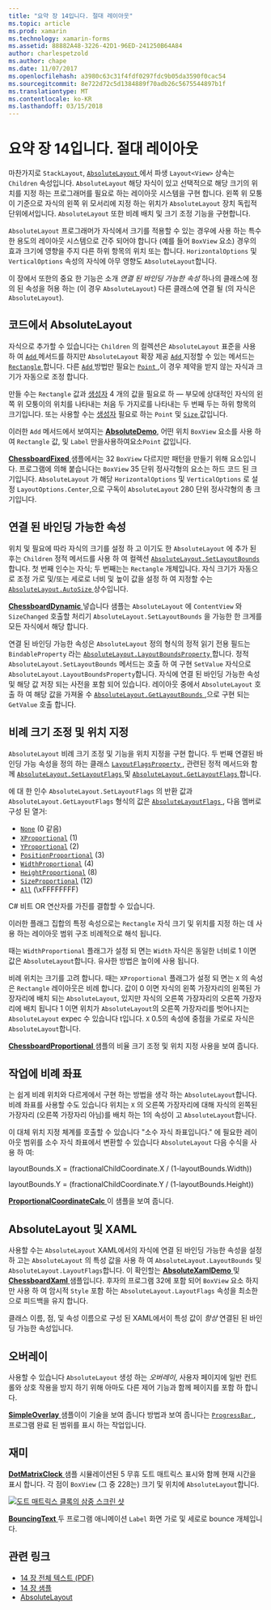 ```yaml
---
title: "요약 장 14입니다. 절대 레이아웃"
ms.topic: article
ms.prod: xamarin
ms.technology: xamarin-forms
ms.assetid: 88882A48-3226-42D1-96ED-241250B64A84
author: charlespetzold
ms.author: chape
ms.date: 11/07/2017
ms.openlocfilehash: a3980c63c31f4fdf0297fdc9b05da3590f0cac54
ms.sourcegitcommit: 8e722d72c5d1384889f70adb26c5675544897b1f
ms.translationtype: MT
ms.contentlocale: ko-KR
ms.lasthandoff: 03/15/2018
---
```

# <a name="summary-of-chapter-14-absolute-layout"></a>요약 장 14입니다. 절대 레이아웃

마찬가지로 `StackLayout`, [ `AbsoluteLayout` ](https://developer.xamarin.com/api/type/Xamarin.Forms.AbsoluteLayout/) 에서 파생 `Layout<View>` 상속는 `Children` 속성입니다. `AbsoluteLayout` 해당 자식이 있고 선택적으로 해당 크기의 위치를 지정 하는 프로그래머를 필요로 하는 레이아웃 시스템을 구현 합니다. 왼쪽 위 모퉁이 기준으로 자식의 왼쪽 위 모서리에 지정 하는 위치가 `AbsoluteLayout` 장치 독립적 단위에서입니다. `AbsoluteLayout` 또한 비례 배치 및 크기 조정 기능을 구현합니다.

`AbsoluteLayout` 프로그래머가 자식에서 크기를 적용할 수 있는 경우에 사용 하는 특수 한 용도의 레이아웃 시스템으로 간주 되어야 합니다 (예를 들어 `BoxView` 요소) 경우의 효과 크기에 영향을 주지 다른 하위 항목의 위치 또는 합니다. `HorizontalOptions` 및 `VerticalOptions` 속성의 자식에 아무 영향도 `AbsoluteLayout`합니다.

이 장에서 또한의 중요 한 기능은 소개 *연결 된 바인딩 가능한 속성* 하나의 클래스에 정의 된 속성을 허용 하는 (이 경우 `AbsoluteLayout`) 다른 클래스에 연결 될 (의 자식은 `AbsoluteLayout`).

## <a name="absolutelayout-in-code"></a>코드에서 AbsoluteLayout

자식으로 추가할 수 있습니다는 `Children` 의 컬렉션은 `AbsoluteLayout` 표준을 사용 하 여 [ `Add` ](https://developer.xamarin.com/api/member/System.Collections.Generic.ICollection%3CT%3E.Add/p/T/) 메서드를 하지만 `AbsoluteLayout` 확장 제공 [ `Add` ](https://developer.xamarin.com/api/member/Xamarin.Forms.AbsoluteLayout+IAbsoluteList%3CT%3E.Add/p/Xamarin.Forms.View/Xamarin.Forms.Rectangle/Xamarin.Forms.AbsoluteLayoutFlags/) 지정할 수 있는 메서드는 [ `Rectangle` ](https://developer.xamarin.com/api/type/Xamarin.Forms.Rectangle/)합니다. 다른 [ `Add` ](https://developer.xamarin.com/api/member/Xamarin.Forms.AbsoluteLayout+IAbsoluteList%3CT%3E.Add/p/Xamarin.Forms.View/Xamarin.Forms.Point/) 방법만 필요는 [ `Point` ](https://developer.xamarin.com/api/type/Xamarin.Forms.Point/),이 경우 제약을 받지 않는 자식과 크기가 자동으로 조정 합니다.

만들 수는 `Rectangle` 값과 [생성자](https://developer.xamarin.com/api/constructor/Xamarin.Forms.Rectangle.Rectangle/p/System.Double/System.Double/System.Double/System.Double/) 4 개의 값을 필요로 하 &mdash; 부모에 상대적인 자식의 왼쪽 위 모퉁이의 위치를 나타내는 처음 두 가지로를 나타내는 두 번째 두는 하위 항목의 크기입니다. 또는 사용할 수는 [생성자](https://developer.xamarin.com/api/constructor/Xamarin.Forms.Rectangle.Rectangle/p/Xamarin.Forms.Point/Xamarin.Forms.Size/) 필요로 하는 `Point` 및 [ `Size` ](https://developer.xamarin.com/api/type/Xamarin.Forms.Size/) 값입니다.

이러한 `Add` 메서드에서 보여지는 [ **AbsoluteDemo**](https://github.com/xamarin/xamarin-forms-book-samples/tree/master/Chapter14/AbsoluteDemo), 어떤 위치 `BoxView` 요소를 사용 하 여 `Rectangle` 값, 및 `Label` 만을사용하여요소`Point` 값입니다.

[ **ChessboardFixed** ](https://github.com/xamarin/xamarin-forms-book-samples/tree/master/Chapter14/ChessboardFixed) 샘플에서는 32 `BoxView` 다르지만 패턴을 만들기 위해 요소입니다. 프로그램에 의해 붙습니다는 `BoxView` 35 단위 정사각형의 요소는 하드 코드 된 크기입니다. `AbsoluteLayout` 가 해당 `HorizontalOptions` 및 `VerticalOptions` 로 설정 `LayoutOptions.Center`,으로 구독이 `AbsoluteLayout` 280 단위 정사각형의 총 크기입니다.

## <a name="attached-bindable-properties"></a>연결 된 바인딩 가능한 속성

위치 및 필요에 따라 자식의 크기를 설정 하 고 이기도 한 `AbsoluteLayout` 에 추가 된 후는 `Children` 정적 메서드를 사용 하 여 컬렉션 [ `AbsoluteLayout.SetLayoutBounds` ](https://developer.xamarin.com/api/member/Xamarin.Forms.AbsoluteLayout.SetLayoutBounds/p/Xamarin.Forms.BindableObject/Xamarin.Forms.Rectangle/)합니다. 첫 번째 인수는 자식; 두 번째는는 `Rectangle` 개체입니다. 자식 크기가 자동으로 조정 가로 및/또는 세로로 너비 및 높이 값을 설정 하 여 지정할 수는 [ `AbsoluteLayout.AutoSize` ](https://developer.xamarin.com/api/property/Xamarin.Forms.AbsoluteLayout.AutoSize/) 상수입니다.

[ **ChessboardDynamic** ](https://github.com/xamarin/xamarin-forms-book-samples/tree/master/Chapter14/ChessboardDynamic) 넣습니다 샘플는 `AbsoluteLayout` 에 `ContentView` 와 `SizeChanged` 호출할 처리기 `AbsoluteLayout.SetLayoutBounds` 을 가능한 한 크게를 모든 자식에서 해당 합니다.  

연결 된 바인딩 가능한 속성은 `AbsoluteLayout` 정의 형식의 정적 읽기 전용 필드는 `BindableProperty` 라는 [ `AbsoluteLayout.LayoutBoundsProperty` ](https://developer.xamarin.com/api/field/Xamarin.Forms.AbsoluteLayout.LayoutBoundsProperty/)합니다. 정적 `AbsoluteLayout.SetLayoutBounds` 메서드는 호출 하 여 구현 `SetValue` 자식으로 `AbsoluteLayout.LayoutBoundsProperty`합니다. 자식에 연결 된 바인딩 가능한 속성 및 해당 값 저장 되는 사전을 포함 되어 있습니다. 레이아웃 중에서 `AbsoluteLayout` 호출 하 여 해당 값을 가져올 수 [ `AbsoluteLayout.GetLayoutBounds` ](https://developer.xamarin.com/api/member/Xamarin.Forms.AbsoluteLayout.GetLayoutBounds/p/Xamarin.Forms.BindableObject/),으로 구현 되는 `GetValue` 호출 합니다.

## <a name="proportional-sizing-and-positioning"></a>비례 크기 조정 및 위치 지정

`AbsoluteLayout` 비례 크기 조정 및 기능을 위치 지정을 구현 합니다. 두 번째 연결된 바인딩 가능 속성을 정의 하는 클래스 [ `LayoutFlagsProperty` ](https://developer.xamarin.com/api/field/Xamarin.Forms.AbsoluteLayout.LayoutFlagsProperty/), 관련된 정적 메서드와 함께 [ `AbsoluteLayout.SetLayoutFlags` ](https://developer.xamarin.com/api/member/Xamarin.Forms.AbsoluteLayout.SetLayoutFlags/p/Xamarin.Forms.BindableObject/Xamarin.Forms.AbsoluteLayoutFlags/) 및 [ `AbsoluteLayout.GetLayoutFlags` ](https://developer.xamarin.com/api/member/Xamarin.Forms.AbsoluteLayout.GetLayoutFlags/p/Xamarin.Forms.BindableObject/)합니다.

에 대 한 인수 `AbsoluteLayout.SetLayoutFlags` 의 반환 값과 `AbsoluteLayout.GetLayoutFlags` 형식의 값은 [ `AbsoluteLayoutFlags` ](https://developer.xamarin.com/api/type/Xamarin.Forms.AbsoluteLayoutFlags/), 다음 멤버로 구성 된 열거:

- [`None`](https://developer.xamarin.com/api/field/Xamarin.Forms.AbsoluteLayoutFlags.None/) (0 같음)
- [`XProportional`](https://developer.xamarin.com/api/field/Xamarin.Forms.AbsoluteLayoutFlags.XProportional/) (1)
- [`YProportional`](https://developer.xamarin.com/api/field/Xamarin.Forms.AbsoluteLayoutFlags.YProportional/) (2)
- [`PositionProportional`](https://developer.xamarin.com/api/field/Xamarin.Forms.AbsoluteLayoutFlags.PositionProportional/) (3)
- [`WidthProportional`](https://developer.xamarin.com/api/field/Xamarin.Forms.AbsoluteLayoutFlags.WidthProportional/) (4)
- [`HeightProportional`](https://developer.xamarin.com/api/field/Xamarin.Forms.AbsoluteLayoutFlags.HeightProportional/) (8)
- [`SizeProportional`](https://developer.xamarin.com/api/field/Xamarin.Forms.AbsoluteLayoutFlags.SizeProportional/) (12)
- [`All`](https://developer.xamarin.com/api/field/Xamarin.Forms.AbsoluteLayoutFlags.All/) (\xFFFFFFFF)

C# 비트 OR 연산자를 가진를 결합할 수 있습니다.

이러한 플래그 집합의 특정 속성으로는 `Rectangle` 자식 크기 및 위치를 지정 하는 데 사용 하는 레이아웃 범위 구조 비례적으로 해석 됩니다.

때는 `WidthProportional` 플래그가 설정 되 면는 `Width` 자식은 동일한 너비로 1 이면 값은 `AbsoluteLayout`합니다. 유사한 방법은 높이에 사용 됩니다.

비례 위치는 크기를 고려 합니다. 때는 `XProportional` 플래그가 설정 되 면는 `X` 의 속성은 `Rectangle` 레이아웃은 비례 합니다. 값이 0 이면 자식의 왼쪽 가장자리의 왼쪽된 가장자리에 배치 되는 `AbsoluteLayout`, 있지만 자식의 오른쪽 가장자리의 오른쪽 가장자리에 배치 됩니다 1 이면 위치가 `AbsoluteLayout`의 오른쪽 가장자리를 벗어나지는 `AbsoluteLayout` expec 수 있습니다 t입니다. `X` 0.5의 속성에 중점을 가로로 자식은 `AbsoluteLayout`합니다.

[ **ChessboardProportional** ](https://github.com/xamarin/xamarin-forms-book-samples/tree/master/Chapter14/ChessboardProportional) 샘플의 비율 크기 조정 및 위치 지정 사용을 보여 줍니다.

## <a name="working-with-proportional-coordinates"></a>작업에 비례 좌표

는 쉽게 비례 위치와 다르게에서 구현 하는 방법을 생각 하는 `AbsoluteLayout`합니다. 비례 좌표를 사용할 수도 있습니다 위치는 `X` 의 오른쪽 가장자리에 대해 자식의 왼쪽된 가장자리 (오른쪽 가장자리 아님)를 배치 하는 1의 속성이 고 `AbsoluteLayout`합니다.

이 대체 위치 지정 체계를 호출할 수 있습니다 "소수 자식 좌표입니다." 에 필요한 레이아웃 범위를 소수 자식 좌표에서 변환할 수 있습니다 `AbsoluteLayout` 다음 수식을 사용 하 여:

layoutBounds.X = (fractionalChildCoordinate.X / (1-layoutBounds.Width))

layoutBounds.Y = (fractionalChildCoordinate.Y / (1-layoutBounds.Height))

[ **ProportionalCoordinateCalc** ](https://github.com/xamarin/xamarin-forms-book-samples/tree/master/Chapter14/PropCoordCalc) 이 샘플을 보여 줍니다.

## <a name="absolutelayout-and-xaml"></a>AbsoluteLayout 및 XAML

사용할 수는 `AbsoluteLayout` XAML에서의 자식에 연결 된 바인딩 가능한 속성을 설정 하 고는 `AbsoluteLayout` 의 특성 값을 사용 하 여 `AbsoluteLayout.LayoutBounds` 및 `AbsoluteLayout.LayoutFlags`합니다. 이 확인할는 [ **AbsoluteXamlDemo** ](https://github.com/xamarin/xamarin-forms-book-samples/tree/master/Chapter14/AbsoluteXamlDemo) 및 [ **ChessboardXaml** ](https://github.com/xamarin/xamarin-forms-book-samples/tree/master/Chapter14/ChessboardXaml) 샘플입니다. 후자의 프로그램 32에 포함 되어 `BoxView` 요소 하지만 사용 하 여 암시적 `Style` 포함 하는 `AbsoluteLayout.LayoutFlags` 속성을 최소한으로 피드백을 유지 합니다.

클래스 이름, 점, 및 속성 이름으로 구성 된 XAML에서이 특성 값이 *항상* 연결된 된 바인딩 가능한 속성입니다.

## <a name="overlays"></a>오버레이

사용할 수 있습니다 `AbsoluteLayout` 생성 하는 *오버레이*, 사용자 페이지에 일반 컨트롤와 상호 작용을 방지 하기 위해 아마도 다른 제어 기능과 함께 페이지를 포함 하 합니다. 

[ **SimpleOverlay** ](https://github.com/xamarin/xamarin-forms-book-samples/tree/master/Chapter14/SimpleOverlay) 샘플이이 기술을 보여 줍니다 방법과 보여 줍니다는 [ `ProgressBar` ](https://developer.xamarin.com/api/type/Xamarin.Forms.ProgressBar/), 프로그램 완료 된 범위를 표시 하는 작업입니다.

## <a name="some-fun"></a>재미

[ **DotMatrixClock** ](https://github.com/xamarin/xamarin-forms-book-samples/tree/master/Chapter14/DotMatrixClock) 샘플 시뮬레이션된 5 무휴 도트 매트릭스 표시와 함께 현재 시간을 표시 합니다. 각 점이 `BoxView` (그 중 228는) 크기 및 위치에 `AbsoluteLayout`합니다.

[![도트 매트릭스 클록의 삼중 스크린 샷](images/ch14fg08-small.png "도트 매트릭스 클록")](images/ch14fg08-large.png#lightbox "도트 매트릭스 클록")

[ **BouncingText** ](https://github.com/xamarin/xamarin-forms-book-samples/tree/master/Chapter14/BouncingText) 두 프로그램 애니메이션 `Label` 화면 가로 및 세로로 bounce 개체입니다.



## <a name="related-links"></a>관련 링크

- [14 장 전체 텍스트 (PDF)](https://download.xamarin.com/developer/xamarin-forms-book/XamarinFormsBook-Ch14-Apr2016.pdf)
- [14 장 샘플](https://github.com/xamarin/xamarin-forms-book-samples/tree/master/Chapter14)
- [AbsoluteLayout](~/xamarin-forms/user-interface/layouts/absolute-layout.md)
